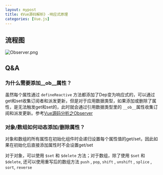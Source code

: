 ```yaml
---
layout: mypost
title: 《Vue源码解析》-响应式原理
categories: [Vue.js]
---
```


## 流程图

![Observer.png](Observer.png)

## Q&A

### 为什么需要添加__ob__属性？

虽然每个属性通过 `defineReactive` 方法都添加了Dep变为响应式的，可以通过get和set收集订阅者和派发更新，但是对于应用数据类型，如果添加或删除了属性，是无法触发get和set的，此时就会通过引用数据类型里的 `__ob__`属性收集订阅和派发更新。参考[Vue源码分析之Observer]([https://segmentfault.com/a/1190000009054946](https://segmentfault.com/a/1190000009054946))

### 对象/数组如何动态添加/删除属性？

对象和数组的所有属性在初始化组件时会递归设置每个属性值的get/set，因此如果在初始化后直接添加属性时不会设置get/set

对于对象，可以使用 `$set` 和 `$delete` 方法；对于数组，除了使用 `$set` 和 `$delete`, 还可以使用重写后的数组方法 `push` , `pop`, `shift` , `unshift` , `splice` , `sort`, `reverse`